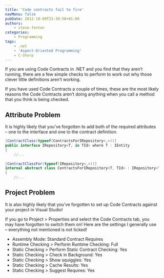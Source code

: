 ```yaml
---
title: 'Code contracts fail to fire'
navMenu: false
pubDate: 2012-10-09T23:30:50+01:00
authors:
    - steve-fenton
categories:
    - Programming
tags:
    - .net
    - 'Aspect-Oriented Programming'
    - C-Sharp
---
```


If you are using Code Contracts in .NET and you find that they aren’t running, there are a few simple checks to perform to work out why those clever little definitions aren’t working.

If you have used Code Contracts a couple of times, these are the most likely reasons the Code Contracts aren’t doing anything when you call a method that you think is being checked.

## Attribute Problem

It is highly likely that you’ve forgotten to add both of the required attributes – one to the interface and one to the contract definition.

```csharp
[ContractClass(typeof(ContractsForIRepository<,>))]
public interface IRepository<T, in TId> where T : IEntity
{
    //...
    
[ContractClassFor(typeof(IRepository<,>))]
internal abstract class ContractsForIRepository<T, TId> : IRepository<T, TId> where T : IEntity
{
    //...
```

## Project Problem

It is also highly likely that you’ve forgotten to set up Code Contracts against your project in Visual Studio!

If you go to Project > Properties and select the Code Contracts tab, you may have forgotten to switch them on! Here are the settings I generally use – everything not mentioned is not ticked!

- Assembly Mode: Standard Contract Requires
- Runtime Checking > Perform Runtime Checking: Full
- Static Checking > Perform Static Contract Checking: Yes
- Static Checking > Check in Background: Yes
- Static Checking > Show squiggles: Yes
- Static Checking > Cache Results: Yes
- Static Checking > Suggest Requires: Yes